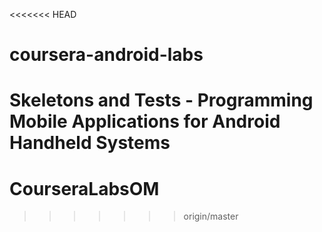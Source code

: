 <<<<<<< HEAD
# coursera-android-labs
Skeletons and Tests - Programming Mobile Applications for Android Handheld Systems
=======
# CourseraLabsOM
>>>>>>> origin/master
